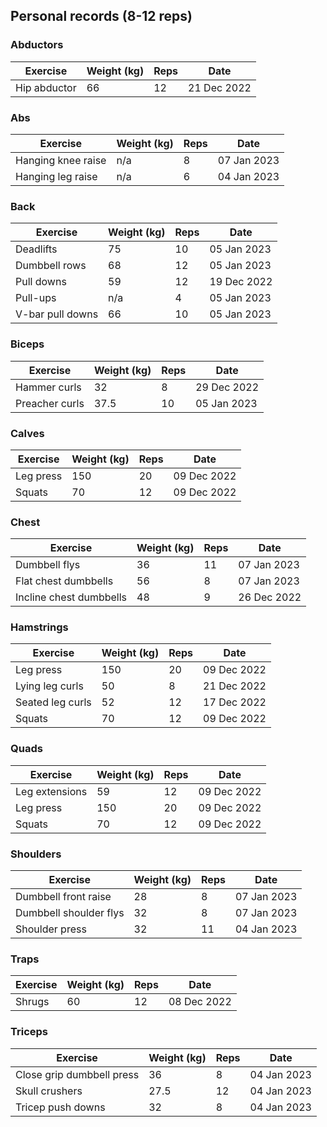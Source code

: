 ## Personal records (8-12 reps)

### Abductors

| Exercise | Weight (kg) | Reps | Date |
| -------- | ----------- | ---- | ---- |
| Hip abductor | 66 | 12 | 21 Dec 2022 |

### Abs

| Exercise | Weight (kg) | Reps | Date |
| -------- | ----------- | ---- | ---- |
| Hanging knee raise | n/a | 8 | 07 Jan 2023 |
| Hanging leg raise | n/a | 6 | 04 Jan 2023 |

### Back

| Exercise | Weight (kg) | Reps | Date |
| -------- | ----------- | ---- | ---- |
| Deadlifts | 75 | 10 | 05 Jan 2023 |
| Dumbbell rows | 68 | 12 | 05 Jan 2023 |
| Pull downs | 59 | 12 | 19 Dec 2022 |
| Pull-ups | n/a | 4 | 05 Jan 2023 |
| V-bar pull downs | 66 | 10 | 05 Jan 2023 |

### Biceps

| Exercise | Weight (kg) | Reps | Date |
| -------- | ----------- | ---- | ---- |
| Hammer curls | 32 | 8 | 29 Dec 2022 |
| Preacher curls | 37.5 | 10 | 05 Jan 2023 |

### Calves

| Exercise | Weight (kg) | Reps | Date |
| -------- | ----------- | ---- | ---- |
| Leg press | 150 | 20 | 09 Dec 2022 |
| Squats | 70 | 12 | 09 Dec 2022 |

### Chest

| Exercise | Weight (kg) | Reps | Date |
| -------- | ----------- | ---- | ---- |
| Dumbbell flys | 36 | 11 | 07 Jan 2023 |
| Flat chest dumbbells | 56 | 8 | 07 Jan 2023 |
| Incline chest dumbbells | 48 | 9 | 26 Dec 2022 |

### Hamstrings

| Exercise | Weight (kg) | Reps | Date |
| -------- | ----------- | ---- | ---- |
| Leg press | 150 | 20 | 09 Dec 2022 |
| Lying leg curls | 50 | 8 | 21 Dec 2022 |
| Seated leg curls | 52 | 12 | 17 Dec 2022 |
| Squats | 70 | 12 | 09 Dec 2022 |

### Quads

| Exercise | Weight (kg) | Reps | Date |
| -------- | ----------- | ---- | ---- |
| Leg extensions | 59 | 12 | 09 Dec 2022 |
| Leg press | 150 | 20 | 09 Dec 2022 |
| Squats | 70 | 12 | 09 Dec 2022 |

### Shoulders

| Exercise | Weight (kg) | Reps | Date |
| -------- | ----------- | ---- | ---- |
| Dumbbell front raise | 28 | 8 | 07 Jan 2023 |
| Dumbbell shoulder flys | 32 | 8 | 07 Jan 2023 |
| Shoulder press | 32 | 11 | 04 Jan 2023 |

### Traps

| Exercise | Weight (kg) | Reps | Date |
| -------- | ----------- | ---- | ---- |
| Shrugs | 60 | 12 | 08 Dec 2022 |

### Triceps

| Exercise | Weight (kg) | Reps | Date |
| -------- | ----------- | ---- | ---- |
| Close grip dumbbell press | 36 | 8 | 04 Jan 2023 |
| Skull crushers | 27.5 | 12 | 04 Jan 2023 |
| Tricep push downs | 32 | 8 | 04 Jan 2023 |
